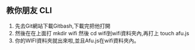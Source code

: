 ## 教你朋友 CLI

1. 先去Git網站下載Gitbash,下載完把他打開
2. 然後在在上面打 mkdir wifi  然後 cd wifi到wifi資料夾內,再打上 touch afu.js 
3. 你的WIFI資料夾就出來啦,並且Afu.js在wifi資料夾內。